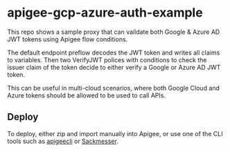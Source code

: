 # apigee-gcp-azure-auth-example
This repo shows a sample proxy that can vaildate both Google &amp; Azure AD JWT tokens using Apigee flow conditions.

The default endpoint preflow decodes the JWT token and writes all claims to variables.  Then two VerifyJWT polices with conditions to check the issuer claim of the token decide to either verify a Google or Azure AD JWT token.  

This can be useful in multi-cloud scenarios, where both Google Cloud and Azure tokens should be allowed to be used to call APIs.

## Deploy
To deploy, either zip and import manually into Apigee, or use one of the CLI tools such as [apigeecli](https://github.com/srinandan/apigeecli) or [Sackmesser](https://github.com/apigee/devrel/tree/main/tools/apigee-sackmesser).
